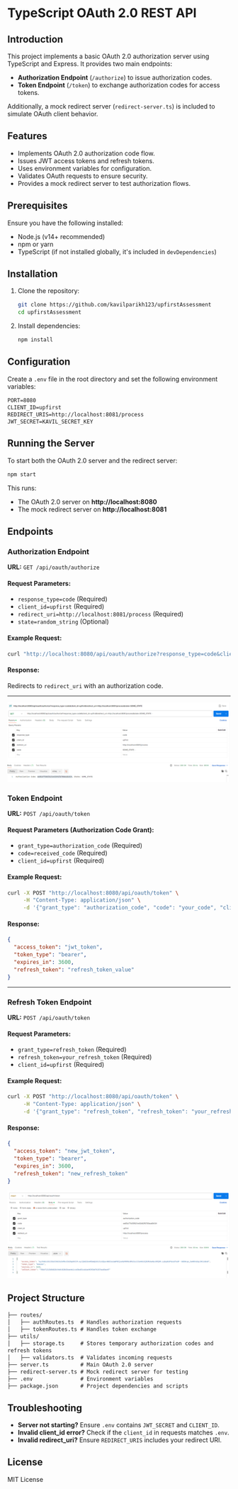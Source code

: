 # TypeScript OAuth 2.0 REST API

## Introduction
This project implements a basic OAuth 2.0 authorization server using TypeScript and Express. It provides two main endpoints:
- **Authorization Endpoint** (`/authorize`) to issue authorization codes.
- **Token Endpoint** (`/token`) to exchange authorization codes for access tokens.

Additionally, a mock redirect server (`redirect-server.ts`) is included to simulate OAuth client behavior.

## Features
- Implements OAuth 2.0 authorization code flow.
- Issues JWT access tokens and refresh tokens.
- Uses environment variables for configuration.
- Validates OAuth requests to ensure security.
- Provides a mock redirect server to test authorization flows.

## Prerequisites
Ensure you have the following installed:
- Node.js (v14+ recommended)
- npm or yarn
- TypeScript (if not installed globally, it's included in `devDependencies`)

## Installation
1. Clone the repository:
   ```sh
   git clone https://github.com/kavilparikh123/upfirstAssessment
   cd upfirstAssessment
   ```
2. Install dependencies:
   ```sh
   npm install
   ```

## Configuration
Create a `.env` file in the root directory and set the following environment variables:
```env
PORT=8080
CLIENT_ID=upfirst
REDIRECT_URIS=http://localhost:8081/process
JWT_SECRET=KAVIL_SECRET_KEY
```

## Running the Server
To start both the OAuth 2.0 server and the redirect server:
```sh
npm start
```
This runs:
- The OAuth 2.0 server on **http://localhost:8080**
- The mock redirect server on **http://localhost:8081**

## Endpoints

### Authorization Endpoint
**URL:** `GET /api/oauth/authorize`

#### Request Parameters:
- `response_type=code` (Required)
- `client_id=upfirst` (Required)
- `redirect_uri=http://localhost:8081/process` (Required)
- `state=random_string` (Optional)

#### Example Request:
```sh
curl "http://localhost:8080/api/oauth/authorize?response_type=code&client_id=upfirst&redirect_uri=http://localhost:8081/process"
```
#### Response:
Redirects to `redirect_uri` with an authorization code.

---

![alt text](image.png)
### Token Endpoint
**URL:** `POST /api/oauth/token`

#### Request Parameters (Authorization Code Grant):
- `grant_type=authorization_code` (Required)
- `code=received_code` (Required)
- `client_id=upfirst` (Required)

#### Example Request:
```sh
curl -X POST "http://localhost:8080/api/oauth/token" \
     -H "Content-Type: application/json" \
     -d '{"grant_type": "authorization_code", "code": "your_code", "client_id": "upfirst"}'
```
#### Response:
```json
{
  "access_token": "jwt_token",
  "token_type": "bearer",
  "expires_in": 3600,
  "refresh_token": "refresh_token_value"
}
```

---
### Refresh Token Endpoint
**URL:** `POST /api/oauth/token`

#### Request Parameters:
- `grant_type=refresh_token` (Required)
- `refresh_token=your_refresh_token` (Required)
- `client_id=upfirst` (Required)

#### Example Request:
```sh
curl -X POST "http://localhost:8080/api/oauth/token" \
     -H "Content-Type: application/json" \
     -d '{"grant_type": "refresh_token", "refresh_token": "your_refresh_token", "client_id": "upfirst"}'
```
#### Response:
```json
{
  "access_token": "new_jwt_token",
  "token_type": "bearer",
  "expires_in": 3600,
  "refresh_token": "new_refresh_token"
}
```

![alt text](image-1.png)

## Project Structure
```
├── routes/
│   ├── authRoutes.ts  # Handles authorization requests
│   ├── tokenRoutes.ts # Handles token exchange
├── utils/
│   ├── storage.ts     # Stores temporary authorization codes and refresh tokens
│   ├── validators.ts  # Validates incoming requests
├── server.ts          # Main OAuth 2.0 server
├── redirect-server.ts # Mock redirect server for testing
├── .env               # Environment variables
├── package.json       # Project dependencies and scripts
```

## Troubleshooting
- **Server not starting?** Ensure `.env` contains `JWT_SECRET` and `CLIENT_ID`.
- **Invalid client_id error?** Check if the `client_id` in requests matches `.env`.
- **Invalid redirect_uri?** Ensure `REDIRECT_URIS` includes your redirect URI.

## License
MIT License

